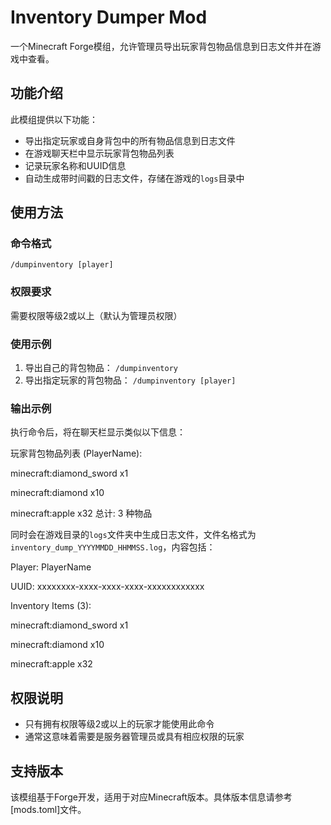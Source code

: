 # Inventory Dumper Mod

一个Minecraft Forge模组，允许管理员导出玩家背包物品信息到日志文件并在游戏中查看。

## 功能介绍

此模组提供以下功能：

- 导出指定玩家或自身背包中的所有物品信息到日志文件
- 在游戏聊天栏中显示玩家背包物品列表
- 记录玩家名称和UUID信息
- 自动生成带时间戳的日志文件，存储在游戏的`logs`目录中

## 使用方法

### 命令格式

`/dumpinventory [player]`

### 权限要求

需要权限等级2或以上（默认为管理员权限）

### 使用示例

1. 导出自己的背包物品：
   `/dumpinventory`
2. 导出指定玩家的背包物品：
   `/dumpinventory [player]`
### 输出示例
执行命令后，将在聊天栏显示类似以下信息：

玩家背包物品列表 (PlayerName):

minecraft:diamond_sword x1

minecraft:diamond x10

minecraft:apple x32 总计: 3 种物品


同时会在游戏目录的`logs`文件夹中生成日志文件，文件名格式为`inventory_dump_YYYYMMDD_HHMMSS.log`，内容包括：

Player: PlayerName

UUID: xxxxxxxx-xxxx-xxxx-xxxx-xxxxxxxxxxxx

Inventory Items (3):

minecraft:diamond_sword x1

minecraft:diamond x10

minecraft:apple x32

## 权限说明

- 只有拥有权限等级2或以上的玩家才能使用此命令
- 通常这意味着需要是服务器管理员或具有相应权限的玩家

## 支持版本

该模组基于Forge开发，适用于对应Minecraft版本。具体版本信息请参考[mods.toml]文件。

